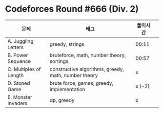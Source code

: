 # Codeforces Round #666 (Div. 2)

| 문제                   | 태그                                                 | 풀이시간 |      |
| ---------------------- | ---------------------------------------------------- | -------- | ---- |
| A. Juggling Letters    | greedy, strings                                      | 00:11    |      |
| B. Power Sequence      | bruteforce, math, number theory, sortings            | 00:57    |      |
| C. Multiples of Length | constructive algorithms, greedy, math, number theory | x        |      |
| D. Stoned Game         | brute force, games, greedy, implementation           | x (-2)   |      |
| E. Monster Invaders    | dp, greedy                                           | x        |      |

